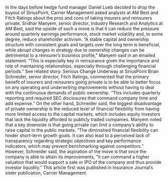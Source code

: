 In the days before hedge fund manager Daniel Loeb decided to drop the buyout of SiriusPoint, Carrier Management asked analysts at AM Best and Fitch Ratings about the pros and cons of taking insurers and reinsurers private.
Sridhar Manyem, senior director, Industry Research and Analytics at AM Best, said the upside of such a move is that it can reduce the pressure around quarterly earnings performance, stock market volatility and, to some degree, reduce shareholder activism.
“A stable capital and ownership structure with consistent goals and targets over the long term is beneficial, while abrupt changes in strategy due to ownership changes can be detrimental to a reinsurer’s business profile,” Manyem said in an emailed statement. “This is especially key in reinsurance given the importance and role of maintaining relationships, especially through challenging financial periods.”
See related story: Serious Change Underway at SiriusPoint
Brian Schneider, senior director, Fitch Ratings, commented that the primary benefit of insurers and reinsurers going private is to be able to better focus on any operating and underwriting improvements without having to deal with the continuous demands of public ownership. “This includes quarterly reporting and required SEC disclosures that command company time and add expense.”
On the other hand, Schneider said, the biggest disadvantage of private ownership is the reduced level of financial flexibility from having more limited access to the capital markets, which includes equity investors that lack the liquidity afforded to publicly traded companies.
Manyem noted that a key downside is that going private can limit a company’s ability to raise capital in the public markets. “The diminished financial flexibility can hinder short-term growth goals. It can also lead to a perceived lack of transparency regarding strategic objectives and key performance indicators, which may prevent benchmarking against competitors.”
However, Schneider said, the aspiration of the move is that once the company is able to attain its improvements, “it can command a higher valuation that would support a sale or IPO of the company and thus provide investor liquidity.”
This article first was published in Insurance Journal’s sister publication, Carrier Management.